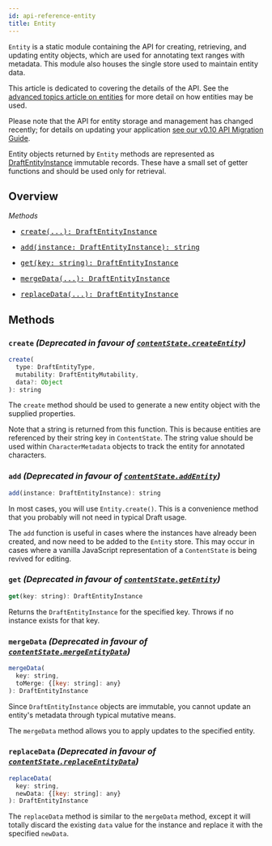 ```yaml
---
id: api-reference-entity
title: Entity
---
```


`Entity` is a static module containing the API for creating, retrieving, and
updating entity objects, which are used for annotating text ranges with metadata.
This module also houses the single store used to maintain entity data.

This article is dedicated to covering the details of the API. See the
[advanced topics article on entities](/docs/advanced-topics-entities)
for more detail on how entities may be used.

Please note that the API for entity storage and management has changed recently;
for details on updating your application
[see our v0.10 API Migration Guide](/docs/v0-10-api-migration#content).

Entity objects returned by `Entity` methods are represented as
[DraftEntityInstance](https://github.com/facebook/draft-js/blob/master/src/model/entity/DraftEntityInstance.js) immutable records. These have a small set of getter functions and should
be used only for retrieval.

## Overview

*Methods*

<ul class="apiIndex">
  <li>
    <a href="#create">
      <pre>create(...): DraftEntityInstance</pre>
    </a>
  </li>
  <li>
    <a href="#add">
      <pre>add(instance: DraftEntityInstance): string</pre>
    </a>
  </li>
  <li>
    <a href="#get">
      <pre>get(key: string): DraftEntityInstance</pre>
    </a>
  </li>
  <li>
    <a href="#mergedata">
      <pre>mergeData(...): DraftEntityInstance</pre>
    </a>
  </li>
  <li>
    <a href="#replacedata">
      <pre>replaceData(...): DraftEntityInstance</pre>
    </a>
  </li>
</ul>

## Methods

### `create` _(Deprecated in favour of [`contentState.createEntity`](/docs/api-reference-content-state#createentity))_

```js
create(
  type: DraftEntityType,
  mutability: DraftEntityMutability,
  data?: Object
): string
```

The `create` method should be used to generate a new entity object with the
supplied properties.

Note that a string is returned from this function. This is because entities
are referenced by their string key in `ContentState`. The string value should
be used within `CharacterMetadata` objects to track the entity for annotated
characters.

### `add` _(Deprecated in favour of [`contentState.addEntity`](/docs/api-reference-content-state#addentity))_

```js
add(instance: DraftEntityInstance): string
```

In most cases, you will use `Entity.create()`. This is a convenience method
that you probably will not need in typical Draft usage.

The `add` function is useful in cases where the instances have already been
created, and now need to be added to the `Entity` store. This may occur in cases
where a vanilla JavaScript representation of a `ContentState` is being revived
for editing.

### `get` _(Deprecated in favour of [`contentState.getEntity`](/docs/api-reference-content-state#getentity))_

```js
get(key: string): DraftEntityInstance
```

Returns the `DraftEntityInstance` for the specified key. Throws if no instance
exists for that key.

### `mergeData` _(Deprecated in favour of [`contentState.mergeEntityData`](/docs/api-reference-content-state#mergeentitydata))_

```js
mergeData(
  key: string,
  toMerge: {[key: string]: any}
): DraftEntityInstance
```

Since `DraftEntityInstance` objects are immutable, you cannot update an entity's
metadata through typical mutative means.

The `mergeData` method allows you to apply updates to the specified entity.

### `replaceData` _(Deprecated in favour of [`contentState.replaceEntityData`](/docs/api-reference-content-state#replaceentitydata))_

```js
replaceData(
  key: string,
  newData: {[key: string]: any}
): DraftEntityInstance
```

The `replaceData` method is similar to the `mergeData` method, except it will
totally discard the existing `data` value for the instance and replace it with
the specified `newData`.
